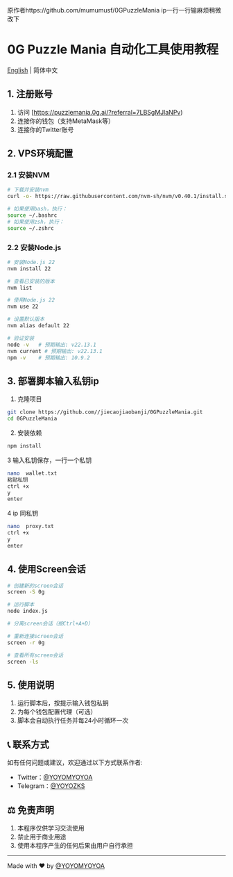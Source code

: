 原作者https://github.com/mumumusf/0GPuzzleMania 
ip一行一行输麻烦稍微改下
# 0G Puzzle Mania 自动化工具使用教程

[English](README_EN.md) | 简体中文

## 1. 注册账号
1. 访问 [https://puzzlemania.0g.ai/?referral=7LBSgMJlaNPv)
2. 连接你的钱包（支持MetaMask等）
3. 连接你的Twitter账号

## 2. VPS环境配置

### 2.1 安装NVM
```bash
# 下载并安装nvm
curl -o- https://raw.githubusercontent.com/nvm-sh/nvm/v0.40.1/install.sh | bash

# 如果使用bash，执行：
source ~/.bashrc
# 如果使用zsh，执行：
source ~/.zshrc
```

### 2.2 安装Node.js
```bash
# 安装Node.js 22
nvm install 22

# 查看已安装的版本
nvm list

# 使用Node.js 22
nvm use 22

# 设置默认版本
nvm alias default 22

# 验证安装
node -v   # 预期输出: v22.13.1
nvm current # 预期输出: v22.13.1
npm -v    # 预期输出: 10.9.2
```

## 3. 部署脚本输入私钥ip
1. 克隆项目
```bash
git clone https://github.com//jiecaojiaobanji/0GPuzzleMania.git
cd 0GPuzzleMania
```


2. 安装依赖
```bash
npm install
```

3 输入私钥保存，一行一个私钥
```bash
nano  wallet.txt
粘贴私钥
ctrl +x
y
enter

```

4 ip 同私钥
```bash
nano  proxy.txt
ctrl +x
y
enter

```


## 4. 使用Screen会话
```bash
# 创建新的screen会话
screen -S 0g

# 运行脚本
node index.js

# 分离screen会话（按Ctrl+A+D）

# 重新连接screen会话
screen -r 0g

# 查看所有screen会话
screen -ls
```

## 5. 使用说明
1. 运行脚本后，按提示输入钱包私钥
2. 为每个钱包配置代理（可选）
3. 脚本会自动执行任务并每24小时循环一次

## 📞 联系方式

如有任何问题或建议，欢迎通过以下方式联系作者:

- Twitter：[@YOYOMYOYOA](https://x.com/YOYOMYOYOA)
- Telegram：[@YOYOZKS](https://t.me/YOYOZKS)

## ⚖️ 免责声明

1. 本程序仅供学习交流使用
2. 禁止用于商业用途
3. 使用本程序产生的任何后果由用户自行承担

---
Made with ❤️ by [@YOYOMYOYOA](https://x.com/YOYOMYOYOA) 
